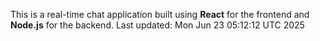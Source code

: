 This is a real-time chat application built using **React** for the frontend and **Node.js** for the backend.
Last updated: Mon Jun 23 05:12:12 UTC 2025
